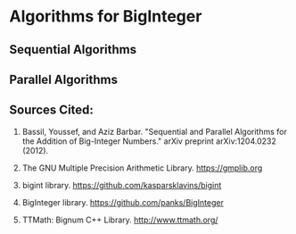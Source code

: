 # Algorithms for BigInteger 

## Sequential Algorithms

### 

## Parallel Algorithms

## Sources Cited:

1. Bassil, Youssef, and Aziz Barbar. "Sequential and Parallel Algorithms for the Addition of Big-Integer Numbers." arXiv preprint arXiv:1204.0232 (2012).

2. The GNU Multiple Precision Arithmetic Library. https://gmplib.org

3. bigint library. https://github.com/kasparsklavins/bigint

4. BigInteger library. https://github.com/panks/BigInteger

5. TTMath: Bignum C++ Library. http://www.ttmath.org/
